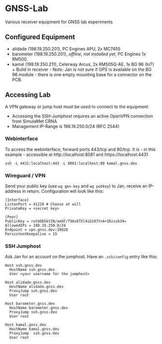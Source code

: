 # GNSS-Lab
Various receiver equipment for GNSS lab experiments

## Configured Equipment

* alidade (198.19.250.201), PC Engines APU, 2x MC7455 
* barometer (198.19.250.201), *offline, not installed yet*, PC Engines 1x RM500.
* kamal (198.19.250.211), Celerway Arcus, 2x RM505Q-AE, 1x BG 96 (IoT) + Build in receiver - Note: Jan is not sure if GPS is available on the BG 96 module - there is one empty mounting base for a connector on the PCB.

## Accessing Lab

A VPN gateway or jump host must be used to connect to the equipment. 

* Accessing the SSH-Jumphost requires an active OpenVPN connection from SimulaMet CRNA
* Management IP-Range is 198.19.250.0/24 (RFC 2544)

### Webinterface

To access the webinterface, forward ports 443/tcp and 80/tcp. It is - in this example - accessible at http://localhost:8081 and https://localhost:4431

`ssh -L 4431:localhost:443 -L 8081:localhost:80 kamal.gnss.dev`

### Wireguard / VPN

Send your public key (use `wg gen-key` and `wg pubkey`) to Jan, receive an IP-address in return. Configuration will look like this:

```
[Interface]
ListenPort = 41210 # Choose at will
PrivateKey = <secret key>

[Peer]
PublicKey = rotbOEGktIN/amXF/T96sETXl4iG197YnA+1Dzsz634=
AllowedIPs = 198.19.250.0/24
Endpoint = vpn.gnss.dev:10020
PersistentKeepalive = 15
```

### SSH Jumphost

Ask Jan for an account on the jumphost. Have an `.ssh/config` entry like this:
``` 
Host ssh.gnss.dev
  HostName ssh.gnss.dev
  User <your username for the jumphost>

Host alidade.gnss.dev
  HostName alidade.gnss.dev
  ProxyJump ssh.gnss.dev
  User root

Host barometer.gnss.dev
  HostName barometer.gnss.dev
  ProxyJump ssh.gnss.dev
  User root

Host kamal.gnss.dev
  HostName kamal.gnss.dev
  ProxyJump  ssh.gnss.dev
  User root
```



